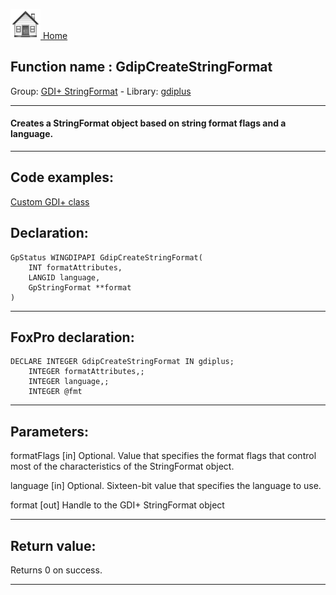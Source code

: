 [<img src="../../images/home.png"> Home ](https://github.com/VFPX/Win32API)  

## Function name : GdipCreateStringFormat
Group: [GDI+ StringFormat](../../functions_group.md#GDIplus_StringFormat)  -  Library: [gdiplus](../../Libraries.md#gdiplus)  
***  


#### Creates a StringFormat object based on string format flags and a language.
***  


## Code examples:
[Custom GDI+ class](../../samples/sample_450.md)  

## Declaration:
```foxpro  
GpStatus WINGDIPAPI GdipCreateStringFormat(
	INT formatAttributes,
	LANGID language,
	GpStringFormat **format
)  
```  
***  


## FoxPro declaration:
```foxpro  
DECLARE INTEGER GdipCreateStringFormat IN gdiplus;
	INTEGER formatAttributes,;
	INTEGER language,;
	INTEGER @fmt  
```  
***  


## Parameters:
formatFlags
[in] Optional. Value that specifies the format flags that control most of the characteristics of the StringFormat object.

language
[in] Optional. Sixteen-bit value that specifies the language to use.

format
[out] Handle to the GDI+ StringFormat object  
***  


## Return value:
Returns 0 on success.  
***  

